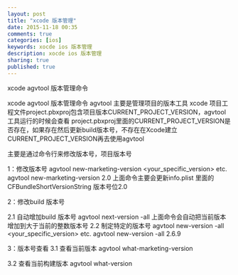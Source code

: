 ```yaml
---
layout: post
title: "xcode 版本管理"
date: 2015-11-18 00:35
comments: true
categories: [ios]
keywords: xocde ios 版本管理
description: xocde ios 版本管理
sharing: true
published: true  
---
```


xcode agvtool 版本管理命令
<!--more-->

xcode agvtool 版本管理命令
agvtool 主要是管理项目的版本工具
xcode 项目工程文件project.pbxproj包含项目版本CURRENT_PROJECT_VERSION，agvtool工具运行的时候会查看 project.pbxproj里面的CURRENT_PROJECT_VERSION是否存在，如果存在然后更新build版本号，不存在在Xcode建立CURRENT_PROJECT_VERSION再去使用agvtool

主要是通过命令行来修改版本号，项目版本号

1：修改版本号
agvtool new-marketing-version <your_specific_version>
etc. agvtool new-marketing-version 2.0
上面命令主要会更新info.plist 里面的CFBundleShortVersionString 版本号位2.0

2：修改build 版本号
   
  2.1 自动增加build 版本号
  agvtool next-version -all
  上面命令会自动把当前版本增加到大于当前的整数版本号
  2.2 制定特定的版本号
  agvtool new-version -all <your_specific_version>
  etc. agvtool new-version -all 2.6.9

3：版本号查看
  3.1 查看当前版本
  agvtool what-marketing-version

  3.2 查看当前构建版本
  agvtool what-version